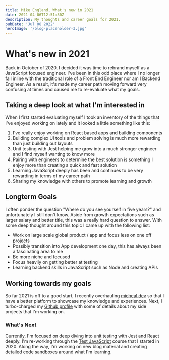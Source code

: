```yaml
---
title: Mike England, What's new in 2021
date: 2021-04-06T12:51:30Z
description: My thoughts and career goals for 2021.
pubDate: 'Jul 08 2022'
heroImage: '/blog-placeholder-3.jpg'
---
```


# What's new in 2021

Back in October of 2020, I decided it was time to rebrand myself as a JavaScript focused engineer. I've been in this odd place where I no longer fall inline with the traditional role of a Front End Engineer nor am I Backend Engineer. As a result, it's made my career path moving forward very confusing at times and caused me to re-evaluate what my goals.

## Taking a deep look at what I'm interested in

When I first started evaluating myself I took an inventory of the things that I've enjoyed working on lately and it looked a little something like this:

1. I've really enjoy working on React based apps and building components
2. Building complex UI tools and problem solving is much more rewarding than just building out layouts
3. Unit testing with Jest helping me grow into a much stronger engineer and I find myself wanting to know more
4. Pairing with engineers to determine the best solution is something I enjoy more than creating a quick and fast solution
5. Learning JavaScript deeply has been and continues to be very rewarding in terms of my career path
6. Sharing my knowledge with others to promote learning and growth

## Longterm Goals

I often ponder the question "Where do you see yourself in five years?" and unfortunately I still don't know. Aside from growth expectations such as larger salary and better title, this was a really hard question to answer. With some deep thought around this topic I came up with the following list:

- Work on large scale global product / app and focus less on one off projects
- Possibly transition into App development one day, this has always been a fascinating area to me
- Be more niche and focused
- Focus heavily on getting better at testing
- Learning backend skills in JavaScript such as Node and creating APIs

## Working towards my goals

So far 2021 is off to a good start, I recently overhauling [micheal.dev](https://micheal.dev) so that I have a better platform to showcase my knowledge and experiences. Next, I turbo-charged my [Github profile](https://github.com/michealengland) with some of details about my side projects that I'm working on.

### What's Next

Currently, I'm focused on deep diving into unit testing with Jest and React deeply. I'm re-working through the [Test JavaScript](https://testingjavascript.com/) course that I started in 2020. Along the way, I'm working on new blog material and creating detailed code sandboxes around what I'm learning.
